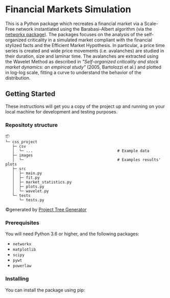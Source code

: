 # Financial Markets Simulation

This is a Python package which recreates a financial market via a Scale-Free network instantiated using the Barabasi-Albert algorithm (via the [networkx package](https://github.com/networkx/networkx)). The packages focuses on the analysis of the self-organized criticality in a simulated market compliant with the financial stylized facts and the Efficient Market Hypothesis. In particular, a price time series is created and wide price movements (i.e. avalanches) are studied in their duration, size and laminar time. The avalanches are extracted using the Wavelet Method as described in *"Self-organized criticality and stock market dynamics: an empirical study"* (2005, Bartolozzi et al.) and plotted in log-log scale, fitting a curve to understand the behavior of the distribution.

## Getting Started

These instructions will get you a copy of the project up and running on your local machine for development and testing purposes.

### Repositoty structure
```
📦 
└─ css_project
   ├─ csv
   │  └─ ...                                     # Example data
   ├─ images
   │  └─                                         # Examples results' plots
   ├─ src
   │  ├─ main.py
   │  ├─ fit.py
   │  ├─ market_statistics.py
   │  ├─ plots.py
   │  └─ wavelet.py
   └─ tests
      └─ tests.py
```
©generated by [Project Tree Generator](https://woochanleee.github.io/project-tree-generator)

### Prerequisites

You will need Python 3.6 or higher, and the following packages:

* `networkx`
* `matplotlib`
* `scipy`
* `pywt`
* `powerlaw`

### Installing

You can install the package using pip:


